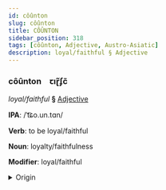 ```yaml
---
id: côûnton
slug: côûnton
title: CÔÛNTON
sidebar_position: 318
tags: [côûnton, Adjective, Austro-Asiatic]
description: loyal/faithful § Adjective
---
```


### côûnton&emsp;<span kind="abugida">ꞇıɽ̃ʄc̃</span>

*loyal/faithful* **§** [Adjective](../../tags/Adjective)

**IPA**: /ˈt͡ɕo.un.tɑn/

**Verb**: to be loyal/faithful

**Noun**: loyalty/faithfulness

**Modifier**: loyal/faithful

<details>
    <summary>Origin</summary>
    Vietnamese trung thành [ʈʊwŋ͡m˧˧ tʰɛɲ˦˩]<br/>
    <em>Austro-Asiatic Language Family</em>
</details>